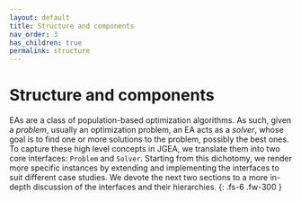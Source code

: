 ```yaml
---
layout: default
title: Structure and components
nav_order: 3
has_children: true
permalink: structure
---
```


# Structure and components

EAs are a class of population-based optimization algorithms.
As such, given a _problem_, usually an optimization problem, an EA acts as a _solver_, whose goal is to find one or more solutions to the problem, possibly the best ones.
To capture these high level concepts in JGEA, we translate them into two core interfaces: ``Problem`` and ``Solver``.
Starting from this dichotomy, we render more specific instances by extending and implementing the interfaces to suit different case studies.
We devote the next two sections to a more in-depth discussion of the interfaces and their hierarchies.
{: .fs-6 .fw-300 }
